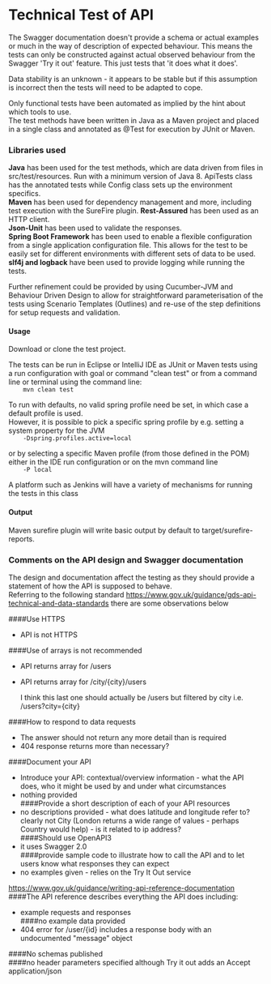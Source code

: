 # Technical Test of API

The Swagger documentation doesn't provide a schema or actual examples or much in the way of description of expected behaviour. This means the tests can only be constructed against actual observed behaviour from the Swagger 'Try it out' feature.  This just tests that 'it does what it does'.<br>

Data stability is an unknown - it appears to be stable but if this assumption is incorrect then the tests will need to be adapted to cope.<br>

Only functional tests have been automated as implied by the hint about which tools to use.<br>
The test methods have been written in Java as a Maven project and placed in a single class and annotated as @Test for execution by JUnit or Maven.<br>

### Libraries used
**Java** has been used for the test methods, which are data driven from files in src/test/resources. Run with a minimum version of Java 8. 
ApiTests class has the annotated tests while Config class sets up the environment specifics.<br>
**Maven** has been used for dependency management and more, including test execution with the SureFire plugin.
**Rest-Assured** has been used as an HTTP client.<br>
**Json-Unit** has been used to validate the responses.<br>
**Spring Boot Framework** has been used to enable a flexible configuration from a single application configuration file. This allows for the test to be easily set for different environments with different sets of data to be used.<br> 
**slf4j and logback** have been used to provide logging while running the tests.<br>

Further refinement could be provided by using Cucumber-JVM and Behaviour Driven Design to allow for straightforward parameterisation of the tests using Scenario Templates (Outlines)
and re-use of the step definitions for setup requests and validation.<br>

#### Usage

Download or clone the test project.<br>

The tests can be run in Eclipse or IntelliJ IDE as JUnit or Maven tests using a run configuration with goal or command "clean test" or from a command line or terminal using the command line: <br>
`    mvn clean test`

To run with defaults, no valid spring profile need be set, in which case a default profile is used.<br>
However, it is possible to pick a specific spring profile by e.g. setting a system property for the JVM<br>
`    -Dspring.profiles.active=local`

or by selecting a specific Maven profile (from those defined in the POM) either in the IDE run configuration or on the mvn command line<br>
`    -P local`

A platform such as Jenkins will have a variety of mechanisms for running the tests in this class <br>

#### Output
Maven surefire plugin will write basic output by default to target/surefire-reports.<br>


### Comments on the API design and Swagger documentation
The design and documentation affect the testing as they should provide a statement of how the API is supposed to behave.<br>
Referring to the following standard https://www.gov.uk/guidance/gds-api-technical-and-data-standards there are some observations below<br>

####Use HTTPS<br>
  * API is not HTTPS<br>

####Use of arrays is not recommended<br>
  * API returns array for /users<br>
  * API returns array for /city/{city}/users<br>
	
	I think this last one should actually be /users but filtered by city i.e. /users?city={city}<br>

####How to respond to data requests<br>
  * The answer should not return any more detail than is required<br>
  * 404 response returns more than necessary?<br>


####Document your API<br>
  * Introduce your API: contextual/overview information - what the API does, who it might be used by and under what circumstances<br>
  * nothing provided<br>
####Provide a short description of each of your API resources <br>
  * no descriptions provided - what does latitude and longitude refer to?  clearly not City (London returns a wide range of values - perhaps Country would help) - is it related to ip address?<br>
####Should use OpenAPI3<br>
  * it uses Swagger 2.0<br>
####provide sample code to illustrate how to call the API and to let users know what responses they can expect<br>
  * no examples given - relies on the Try It Out service<br>
	
https://www.gov.uk/guidance/writing-api-reference-documentation<br>
####The API reference describes everything the API does including:<br>
  * example requests and responses<br>
####no example data provided<br>
  * 404 error for /user/{id} includes a response body with an undocumented "message" object<br>


####No schemas published<br>
####no header parameters specified although Try it out adds an Accept application/json<br>
